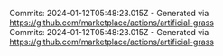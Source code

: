 Commits: 2024-01-12T05:48:23.015Z - Generated via https://github.com/marketplace/actions/artificial-grass
<br>
Commits: 2024-01-12T05:48:23.015Z - Generated via https://github.com/marketplace/actions/artificial-grass
<br>

